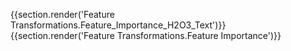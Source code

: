 {{section.render('Feature Transformations.Feature_Importance_H2O3_Text')}}
{{section.render('Feature Transformations.Feature Importance')}}
